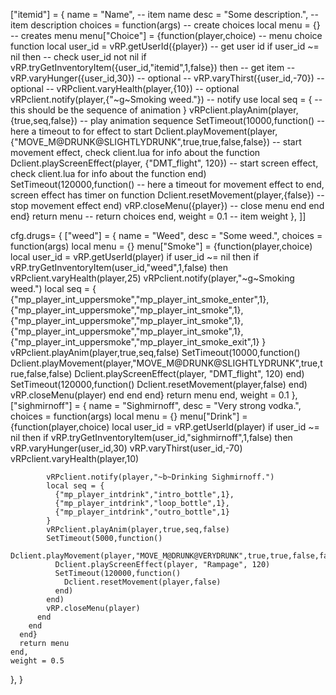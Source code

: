  ["itemid"] = {
    name = "Name", -- item name
    desc = "Some description.", -- item description
    choices = function(args) -- create choices
	  local menu = {} -- creates menu
      menu["Choice"] = {function(player,choice) -- menu choice function
  	    local user_id = vRP.getUserId({player}) -- get user id
  	    if user_id ~= nil then -- check user_id not nil
  	      if vRP.tryGetInventoryItem({user_id,"itemid",1,false}) then -- get item
            -- vRP.varyHunger({user_id,30}) -- optional
            -- vRP.varyThirst({user_id,-70}) -- optional
  		    -- vRPclient.varyHealth(player,{10}) -- optional
  		    vRPclient.notify(player,{"~g~Smoking weed."}) -- notify use
  		    local seq = { -- this should be the sequence of animation
  		    }
  		    vRPclient.playAnim(player,{true,seq,false}) -- play animation sequence
  		    SetTimeout(10000,function() -- here a timeout to for effect to start
  		      Dclient.playMovement(player,{"MOVE_M@DRUNK@SLIGHTLYDRUNK",true,true,false,false}) -- start movement effect, check client.lua for info about the function
  		      Dclient.playScreenEffect(player, {"DMT_flight", 120}) -- start screen effect, check client.lua for info about the function
  		    end)
  		    SetTimeout(120000,function() -- here a timeout for movement effect to end, screen effect has timer on function
  			  Dclient.resetMovement(player,{false}) -- stop movement effect
  		    end)
  		    vRP.closeMenu({player}) -- close menu
  		  end
  	    end
  	  end}
	  return menu -- return choices
    end,
	weight = 0.1 -- item weight
  },
]]

cfg.drugs= {
  ["weed"] = {
    name = "Weed",
    desc = "Some weed.",
    choices = function(args)
	  local menu = {}
      menu["Smoke"] = {function(player,choice)
  	    local user_id = vRP.getUserId(player)
  	    if user_id ~= nil then
  	      if vRP.tryGetInventoryItem(user_id,"weed",1,false) then
  		    vRPclient.varyHealth(player,25)
  		    vRPclient.notify(player,"~g~Smoking weed.")
  		    local seq = {
  		      {"mp_player_int_uppersmoke","mp_player_int_smoke_enter",1},
  		      {"mp_player_int_uppersmoke","mp_player_int_smoke",1},
  		      {"mp_player_int_uppersmoke","mp_player_int_smoke",1},
  		      {"mp_player_int_uppersmoke","mp_player_int_smoke",1},
  		      {"mp_player_int_uppersmoke","mp_player_int_smoke_exit",1}
  		    }
  		    vRPclient.playAnim(player,true,seq,false)
  		    SetTimeout(10000,function()
  		      Dclient.playMovement(player,"MOVE_M@DRUNK@SLIGHTLYDRUNK",true,true,false,false)
  		      Dclient.playScreenEffect(player, "DMT_flight", 120)
  		    end)
  		    SetTimeout(120000,function()
  			  Dclient.resetMovement(player,false)
  		    end)
  		    vRP.closeMenu(player)
  		  end
  	    end
  	  end}
	  return menu
    end,
	weight = 0.1
  },
  ["sighmirnoff"] = {
    name = "Sighmirnoff",
    desc = "Very strong vodka.",
    choices = function(args)
	  local menu = {}
      menu["Drink"] = {function(player,choice)
        local user_id = vRP.getUserId(player)
        if user_id ~= nil then
          if vRP.tryGetInventoryItem(user_id,"sighmirnoff",1,false) then
            vRP.varyHunger(user_id,30)
            vRP.varyThirst(user_id,-70)
  		    vRPclient.varyHealth(player,10)

            vRPclient.notify(player,"~b~Drinking Sighmirnoff.")
            local seq = {
              {"mp_player_intdrink","intro_bottle",1},
              {"mp_player_intdrink","loop_bottle",1},
              {"mp_player_intdrink","outro_bottle",1}
            }
            vRPclient.playAnim(player,true,seq,false)
			SetTimeout(5000,function()
			  Dclient.playMovement(player,"MOVE_M@DRUNK@VERYDRUNK",true,true,false,false)
			  Dclient.playScreenEffect(player, "Rampage", 120)
			  SetTimeout(120000,function()
			    Dclient.resetMovement(player,false)
			  end)
			end)
            vRP.closeMenu(player)
          end
        end
      end}
	  return menu
    end,
	weight = 0.5
  },
}
